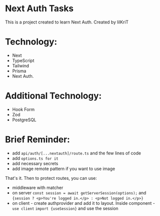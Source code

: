 # Next Auth Tasks

This is a project created to learn Next Auth.
Created by lilKriT

# Technology:

- Next
- TypeScript
- Tailwind
- Prisma
- Next Auth.

# Additional Technology:

- Hook Form
- Zod
- PostgreSQL

# Brief Reminder:

- add `api/auth/[...nextauth]/route.ts` and the few lines of code
- add `options.ts for it`
- add necessary secrets
- add image remote pattern if you want to use image

That's it. Then to protect routes, you can use:

- middleware with matcher
- on server `const session = await getServerSession(options);` and `{session ? <p>You're logged in.</p> : <p>Not logged in.</p>}`
- on client - create authprovider and add it to layout. Inside component - `use client` `import {useSession}` and use the session
